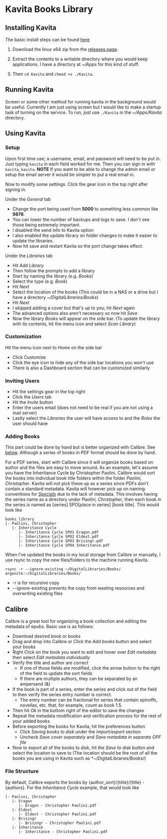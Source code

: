 # Kavita Books Library

## Installing Kavita

The basic install steps can be found [here](https://github.com/Kareadita/Kavita/blob/develop/INSTALL.txt)

1. Download the linux x64 zip from the [releases page](https://github.com/Kareadita/Kavita/releases).

2. Extract the contents to a writable directory where you would keep applications. I have a directory at *~/Apps* for this kind of stuff.

3. Then ```cd Kavita``` and ```chmod +x ./Kavita```. 

## Running Kavita

Screen or some other method for running kavita in the background would be useful. Currently I am just using screen but I would like to make a startup task of turning on the service. To run, just use ```./Kavita``` in the *~/Apps/Kavita* directory.

## Using Kavita

### Setup 

Upon first time use; a username, email, and password will need to be put in. Just typing ```kavita``` in each field worked for me. Then you can sign in with ```kavita```, ```kavita```. **NOTE** If you want to be able to change the admin email or setup the email server it would be simpler to put a real email in.

Now to modify some settings. Click the gear icon in the top right after signing in. 

Under the *General* tab
- Change the port being used from **5000** to something less common like **9876**. 
- You can lower the number of backups and logs to save. I don't see those being extremely important.
- I disabled the send info to Kavita option
- I also enabled the update library on folder changes to make it easier to update the libraries.
- Now hit save and restart Kavita so the port change takes effect.

Under the *Libraries* tab
- Hit *Add Library*
- Then follow the prompts to add a library
- Start by naming the library (e.g. *Books*)
- Select the type (e.g. *Book*)
- Hit *Next*
- Select the location of the books (This could be in a NAS or a drive but I have a directory *~/DigitalLibraries/Books*)
- Hit *Next*
- I skipped adding a cover but that's up to you; hit *Next* again
- The advanced options also aren't necessary so now hit *Save*
- Now the library *Books* will appear on the side bar. (To update the library with its contents, hit the menu icon and select *Scan Library*)

### Customization

Hit the menu icon next to *Home* on the side bar
- Click Customize
- Click the eye icon to hide any of the side bar locations you won't use
- There is also a Dashboard section that can be customized similarly

### Inviting Users

- Hit the settings gear in the top right
- Click the *Users* tab
- Hit the *Invite* button
- Enter the users email (does not need to be real if you are not using a mail server)
- Lastly select the *Libraries* the user will have access to and the *Roles* the user should have

### Adding Books

This part could be done by hand but is better organized with Calibre. See [below](#calibre). Although a series of books in PDF format should be done by hand.

For a PDF series, start with Calibre since it will organize books based on author and the files are easy to move around. As an example, let's assume you have the Inheritance Cycle by Christopher Paolini. Calibre would sort the books into individual book title folders within the folder *Paolini, Christopher*. Kavita will not pick these up as a series since PDFs don't contain a standard metadata. Kavita will however pick up on naming conventions for *[Specials](https://wiki.kavitareader.com/guides/scanner/managefiles)* due to the lack of metadata. This involves having the series name as a directory under *Paolini, Christopher*, then each book in the series is named as [series] SPO[place in series] [book title]. This would look like
```
books_library
|- Paolini, Christopher
   |- Inheritance Cycle
      |- Inheritance Cycle SPO1 Eragon.pdf
      |- Inheritance Cycle SPO2 Eldest.pdf
      |- Inheritance Cycle SPO3 Brisingr.pdf
      |- Inheritance Cycle SPO4 Inheritance.pdf
```

When I've updated the books in my local storage from Calibre or manually, I use rsync to copy the new files/folders to the machine running Kavita. 
```
rsync -r --ignore-existing ~/DigitalLibraries/Books/ argonite:~/DigitalLibraries/Books/
```
- -r is for recursive copy
- --ignore-existing prevents the copy from wasting resources and overwriting existing files

## Calibre

Calibre is a great tool for organizing a book collection and editing the metadata of epubs. Basic use is as follows:
- Download desired book or books
- Drag and drop into Calibre or Click the *Add books* button and select your books
- Right Click on the book you want to edit and hover over *Edit metadata* then select *Edit metadata individually*
- Verify the title and author are correct
  - If one of those fields are modified, click the arrow button to the right of the field to update the sort fields
  - If there are multiple authors, they can be separated by an ampersand (&)
- If the book is part of a series, enter the series and click out of the field to then verify the series entry number is correct. 
  - The entry number can be fractional for series that contain spinoffs, novellas, etc. that, for example, count as book 1.5.
- Then hit *Ok* in the bottom right of the editor to save the changes
- Repeat the metadata modification and verification process for the rest of your added books
- Before exporting the books for Kavita, hit the preferences button
  - Click *Saving books to disk* under the *Import/export* section
  - Uncheck *Save cover separately* and *Save metadata in separate OPF file*
- Now to export all of the books to disk, hit the *Save to disk* button and select the location to save to (The location should be the root of all the books you are using in Kavita such as *~/DigitalLibraries/Books/) 

### File Structure

By default, Calibre exports the books by {author_sort}/{title}/{title} - {authors}. For the *Inheritance Cycle* example, that would look like
```
|- Paolini, Christopher
   |- Eragon
      |- Eragon - Christopher Paolini.pdf
   |- Eldest
      |- Eldest - Christopher Paolini.pdf
   |- Brisingr
      |- Brisingr - Christopher Paolini.pdf
   |- Inheritance
      |- Inheritance - Christopher Paolini.pdf
```


